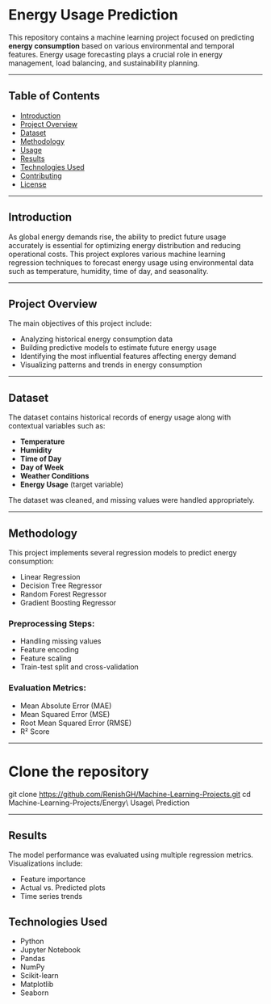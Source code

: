 # Energy Usage Prediction

This repository contains a machine learning project focused on predicting **energy consumption** based on various environmental and temporal features. Energy usage forecasting plays a crucial role in energy management, load balancing, and sustainability planning.

---

## Table of Contents

- [Introduction](#introduction)
- [Project Overview](#project-overview)
- [Dataset](#dataset)
- [Methodology](#methodology)
- [Usage](#usage)
- [Results](#results)
- [Technologies Used](#technologies-used)
- [Contributing](#contributing)
- [License](#license)

---

## Introduction

As global energy demands rise, the ability to predict future usage accurately is essential for optimizing energy distribution and reducing operational costs. This project explores various machine learning regression techniques to forecast energy usage using environmental data such as temperature, humidity, time of day, and seasonality.

---

## Project Overview

The main objectives of this project include:

- Analyzing historical energy consumption data
- Building predictive models to estimate future energy usage
- Identifying the most influential features affecting energy demand
- Visualizing patterns and trends in energy consumption

---

## Dataset

The dataset contains historical records of energy usage along with contextual variables such as:

- **Temperature**
- **Humidity**
- **Time of Day**
- **Day of Week**
- **Weather Conditions**
- **Energy Usage** (target variable)

The dataset was cleaned, and missing values were handled appropriately.

---

## Methodology

This project implements several regression models to predict energy consumption:

- Linear Regression  
- Decision Tree Regressor  
- Random Forest Regressor  
- Gradient Boosting Regressor  

### Preprocessing Steps:

- Handling missing values  
- Feature encoding  
- Feature scaling  
- Train-test split and cross-validation

### Evaluation Metrics:

- Mean Absolute Error (MAE)  
- Mean Squared Error (MSE)  
- Root Mean Squared Error (RMSE)  
- R² Score  

---


# Clone the repository
git clone https://github.com/RenishGH/Machine-Learning-Projects.git
cd Machine-Learning-Projects/Energy\ Usage\ Prediction

---


## Results
The model performance was evaluated using multiple regression metrics. Visualizations include:

- Feature importance  
- Actual vs. Predicted plots  
- Time series trends  

## Technologies Used
- Python  
- Jupyter Notebook  
- Pandas  
- NumPy  
- Scikit-learn  
- Matplotlib  
- Seaborn  
